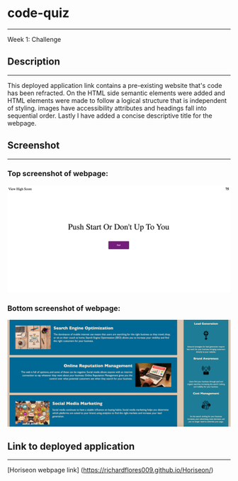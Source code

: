 # code-quiz
******************************************************************************************************************************************************************************************************************************
Week 1: Challenge

## Description 
******************************************************************************************************************************************************************************************************************************

This deployed application link contains a pre-existing website that's code has been refracted. On the HTML side semantic elements were added and HTML elements were made to follow a logical structure that is independent of styling. images have accessibility attributes and headings fall into sequential order. Lastly I have added a concise descriptive title for the webpage. 


## Screenshot
******************************************************************************************************************************************************************************************************************************

### Top screenshot of webpage:
![alt text](https://github.com/Richardflores009/code-quiz/blob/master/assets/Images/Screen%20Shot%202020-08-23%20at%2018.46.16.png "Top of webpage")

### Bottom screenshot of webpage:
![alt text](https://github.com/Richardflores009/Horiseon/blob/master/assets/images/Screen%20Shot%202020-07-31%20at%2017.40.30.png "Bottom of webpage")


## Link to deployed application
******************************************************************************************************************************************************************************************************************************
[Horiseon webpage link] (https://richardflores009.github.io/Horiseon/)

